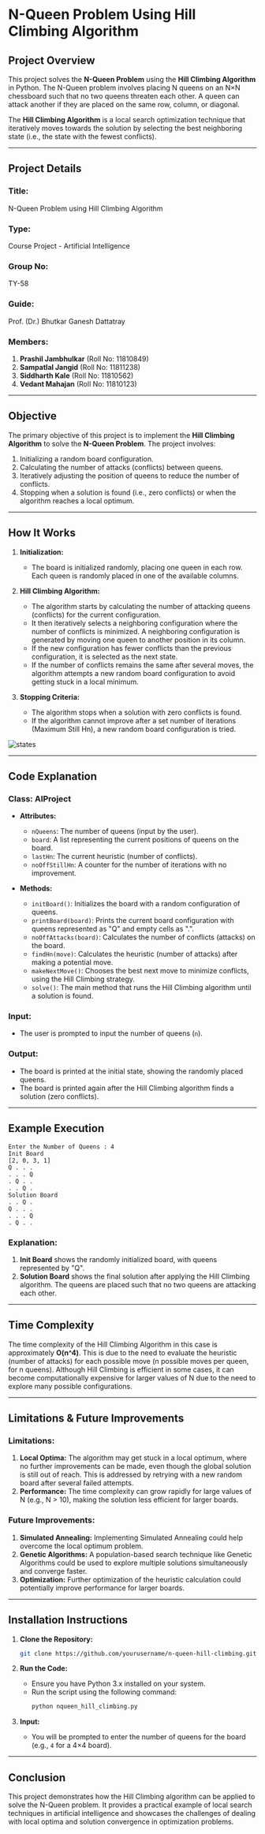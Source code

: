 # N-Queen Problem Using Hill Climbing Algorithm

## **Project Overview**

This project solves the **N-Queen Problem** using the **Hill Climbing Algorithm** in Python. The N-Queen problem involves placing N queens on an N×N chessboard such that no two queens threaten each other. A queen can attack another if they are placed on the same row, column, or diagonal.

The **Hill Climbing Algorithm** is a local search optimization technique that iteratively moves towards the solution by selecting the best neighboring state (i.e., the state with the fewest conflicts).

---

## **Project Details**

### **Title:**  
N-Queen Problem using Hill Climbing Algorithm

### **Type:**  
Course Project - Artificial Intelligence

### **Group No:**  
TY-58

### **Guide:**  
Prof. (Dr.) Bhutkar Ganesh Dattatray

### **Members:**
1. **Prashil Jambhulkar** (Roll No: 11810849)
2. **Sampatlal Jangid** (Roll No: 11811238)
3. **Siddharth Kale** (Roll No: 11810562)
4. **Vedant Mahajan** (Roll No: 11810123)

---

## **Objective**

The primary objective of this project is to implement the **Hill Climbing Algorithm** to solve the **N-Queen Problem**. The project involves:
1. Initializing a random board configuration.
2. Calculating the number of attacks (conflicts) between queens.
3. Iteratively adjusting the position of queens to reduce the number of conflicts.
4. Stopping when a solution is found (i.e., zero conflicts) or when the algorithm reaches a local optimum.

---

## **How It Works**

1. **Initialization:**
   - The board is initialized randomly, placing one queen in each row. Each queen is randomly placed in one of the available columns.
   
2. **Hill Climbing Algorithm:**
   - The algorithm starts by calculating the number of attacking queens (conflicts) for the current configuration.
   - It then iteratively selects a neighboring configuration where the number of conflicts is minimized. A neighboring configuration is generated by moving one queen to another position in its column.
   - If the new configuration has fewer conflicts than the previous configuration, it is selected as the next state.
   - If the number of conflicts remains the same after several moves, the algorithm attempts a new random board configuration to avoid getting stuck in a local minimum.

3. **Stopping Criteria:**
   - The algorithm stops when a solution with zero conflicts is found.
   - If the algorithm cannot improve after a set number of iterations (Maximum Still Hn), a new random board configuration is tried.

![states](https://github.com/Sid330s/N-Queen-Problem/blob/main/docs/states.jpeg)

---

## **Code Explanation**

### **Class: AIProject**
- **Attributes:**
  - `nQueens`: The number of queens (input by the user).
  - `board`: A list representing the current positions of queens on the board.
  - `lastHn`: The current heuristic (number of conflicts).
  - `noOffStillHn`: A counter for the number of iterations with no improvement.
  
- **Methods:**
  - `initBoard()`: Initializes the board with a random configuration of queens.
  - `printBoard(board)`: Prints the current board configuration with queens represented as "Q" and empty cells as ".".
  - `noOffAttacks(board)`: Calculates the number of conflicts (attacks) on the board.
  - `findHn(move)`: Calculates the heuristic (number of attacks) after making a potential move.
  - `makeNextMove()`: Chooses the best next move to minimize conflicts, using the Hill Climbing strategy.
  - `solve()`: The main method that runs the Hill Climbing algorithm until a solution is found.

### **Input:**
- The user is prompted to input the number of queens (`n`).

### **Output:**
- The board is printed at the initial state, showing the randomly placed queens.
- The board is printed again after the Hill Climbing algorithm finds a solution (zero conflicts).

---

## **Example Execution**

```
Enter the Number of Queens : 4
Init Board
[2, 0, 3, 1]
Q . . .
. . . Q
. Q . .
. . Q .
Solution Board
. . Q .
Q . . .
. . . Q
. Q . .
```

### **Explanation:**
1. **Init Board** shows the randomly initialized board, with queens represented by "Q".
2. **Solution Board** shows the final solution after applying the Hill Climbing algorithm. The queens are placed such that no two queens are attacking each other.

---

## **Time Complexity**

The time complexity of the Hill Climbing Algorithm in this case is approximately **O(n^4)**. This is due to the need to evaluate the heuristic (number of attacks) for each possible move (n possible moves per queen, for n queens). Although Hill Climbing is efficient in some cases, it can become computationally expensive for larger values of N due to the need to explore many possible configurations.

---

## **Limitations & Future Improvements**

### **Limitations:**
1. **Local Optima:** The algorithm may get stuck in a local optimum, where no further improvements can be made, even though the global solution is still out of reach. This is addressed by retrying with a new random board after several failed attempts.
2. **Performance:** The time complexity can grow rapidly for large values of N (e.g., N > 10), making the solution less efficient for larger boards.

### **Future Improvements:**
1. **Simulated Annealing:** Implementing Simulated Annealing could help overcome the local optimum problem.
2. **Genetic Algorithms:** A population-based search technique like Genetic Algorithms could be used to explore multiple solutions simultaneously and converge faster.
3. **Optimization:** Further optimization of the heuristic calculation could potentially improve performance for larger boards.

---

## **Installation Instructions**

1. **Clone the Repository:**
   ```bash
   git clone https://github.com/yourusername/n-queen-hill-climbing.git
   ```

2. **Run the Code:**
   - Ensure you have Python 3.x installed on your system.
   - Run the script using the following command:
     ```bash
     python nqueen_hill_climbing.py
     ```

3. **Input:**
   - You will be prompted to enter the number of queens for the board (e.g., `4` for a 4×4 board).

---

## **Conclusion**

This project demonstrates how the Hill Climbing algorithm can be applied to solve the N-Queen problem. It provides a practical example of local search techniques in artificial intelligence and showcases the challenges of dealing with local optima and solution convergence in optimization problems.

